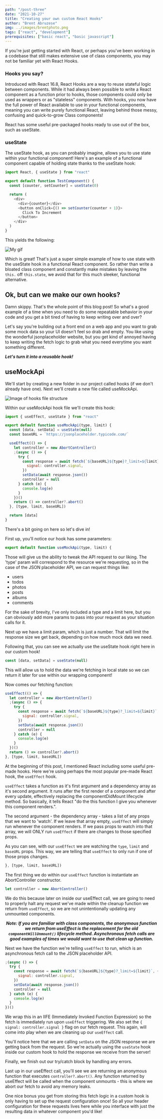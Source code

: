 ```yaml
---
path: "/post-three"
date: "2021-10-27"
title: "Creating your own custom React Hooks"
author: "Brent Abruzese"
img: ../images/brentphoto.png
tags: ["react", "development"]
prerequisites: ["basic react", "basic javascript"]
---
```


If you're just getting started with React, or perhaps you've been working in a codebase that still makes extensive use of class components, you may not be familiar yet with React Hooks.

<h3>Hooks you say?</h3>

Introduced with React 16.8, React Hooks are a way to reuse stateful logic between components. While it had always been possible to write a React component as a function prior to hooks, those components could only be used as wrappers or as "stateless" components. With hooks, you now have the full power of React available to use in your functional components, meaning you can write purely functional React, leaving behind those messy, confusing and quick-to-grow Class components!

React has some useful pre-packaged hooks ready to use out of the box, such as useState.

<h3>useState</h3>

The useState hook, as you can probably imagine, allows you to use state within your functional component! Here's an example of a functional component capable of holding state thanks to the useState hook:

```js
import React, { useState } from "react"

export default function TestComponent() {
  const [counter, setCounter] = useState(0)

  return (
    <div>
      <div>{counter}</div>
      <button onClick={() => setCounter(counter + 1)}>
        Click To Increment
      </button>
    </div>
  )
}
```

This yields the following:

![My gif](state_increment.gif)

Which is great! That's just a super simple example of how to use state with the useState hook in a functional React component. So rather than write a bloated class component and constantly make mistakes by leaving the `this.` off `this.state`, we avoid that for this much sleeker, functional alternative.

<h2>Ok, but can we make our own hooks?</h2>

Damn skippy. That's the whole point of this blog post! So what's a good example of a time when you need to do some repeatable behavior in your code and you get a bit tired of having to keep writing over and over?

Let's say you're building out a front end on a web app and you want to grab some mock data so your UI doesn't feel so drab and empty. You like using the wonderful jsonplaceholder website, but you get kind of annoyed having to keep writing the fetch logic to grab what you need everytime you want something different.

**_Let's turn it into a reusable hook!_**

<h2>useMockApi</h2>

We'll start by creating a new folder in our project called hooks (if we don't already have one). Next we'll create a new file called useMockApi.

![Image of hooks file structure](./file_struct_img.png)

Within our useMockApi hook file we'll create this hook:

```js
import { useEffect, useState } from "react"

export default function useMockApi(type, limit) {
  const [data, setData] = useState(null)
  const baseURL = `https://jsonplaceholder.typicode.com/`

  useEffect(() => {
    let controller = new AbortController()
    ;(async () => {
      try {
        const response = await fetch(`${baseURL}${type}?_limit=${limit}`, {
          signal: controller.signal,
        })
        setData(await response.json())
        controller = null
      } catch (e) {
        console.log(e)
      }
    })()
    return () => controller?.abort()
  }, [type, limit, baseURL])

  return [data]
}
```

There's a bit going on here so let's dive in!

First up, you'll notice our hook has some parameters:

```js
export default function useMockApi(type, limit) {
```

Those will give us the ability to tweak the API request to our liking.
The 'type' param will correspond to the resource we're requesting, so in the case of the JSON placeholder API, we can request things like:

<ul>
<li>
  users
</li>
<li>
  todos
</li>
<li>
  photos
</li>
<li>
  posts
</li>
<li>
  albums
</li>
<li>
  comments
</li>
</ul>

For the sake of brevity, I've only included a type and a limit here, but you can obviously add more params to pass into your request as your situation calls for it.

Next up we have a limit param, which is just a number. That will limit the response size we get back, depending on how much mock data we need.

Following that, you can see we actually use the useState hook right here in our custom hook!

```js
const [data, setData] = useState(null)
```

This will allow us to hold the data we're fetching in local state so we can return it later for use within our wrapping component!

Now comes our fetching function:

```js
useEffect(() => {
  let controller = new AbortController()
  ;(async () => {
    try {
      const response = await fetch(`${baseURL}${type}?_limit=${limit}`, {
        signal: controller.signal,
      })
      setData(await response.json())
      controller = null
    } catch (e) {
      console.log(e)
    }
  })()
  return () => controller?.abort()
}, [type, limit, baseURL])
```

At the beginning of this post, I mentioned React including some useful pre-made hooks. Here we're using perhaps the most popular pre-made React hook, the `useEffect` hook.

`useEffect` takes a function as it's first argument and a dependency array as it's second argument. It runs after the first render of a component and after every update, effectively replacing the componentDidMount lifecycle method. So basically, it tells React "do the this function I give you whenever this component renders.".

The second argument - the dependency array - takes a list of any props that we want to 'watch'. If we leave that array empty, `useEffect` will simply run whenever the component renders. If we pass props to watch into that array, we will ONLY run `useEffect` if there are changes to those specified props.

As you can see, with our `useEffect` we are watching the `type`, `limit` and `baseURL` props. This way, we are telling that `useEffect` to only run if one of those props changes.

```js
}, [type, limit, baseURL])
```

The first thing we do within our `useEffect` function is instantiate an AbortController constructor.

```js
let controller = new AbortController()
```

We do this because later on inside our useEffect call, we are going to need to properly halt any request we've made within the cleanup function we return from `useEffect`, so we are not unintentionally updating any unmounted components.

<i><b><center>Note: If you are familiar with class components, the anonymous function we return from useEffect is the replacement for the old `componentWillUnmount()` lifecycle method. Asynchronous fetch calls are good examples of times we would want to use that clean up function.</center></b></i>

Next we have the function we're telling `useEffect` to run, which is an asynchronous fetch call to the JSON placeholder API.

```js
;(async () => {
  try {
    const response = await fetch(`${baseURL}${type}?_limit=${limit}`, {
      signal: controller.signal,
    })
    setData(await response.json())
    controller = null
  } catch (e) {
    console.log(e)
  }
})()
```

We wrap this in an IIFE (Immediately Invoked Function Expression) so the fetch is immediately run upon `useEffect` triggering. We also set the `{ signal: controller.signal }` flag on our fetch request. This again, will come into play when we are cleaning up our `useEffect` call.

You'll notice here that we are calling `setData` on the JSON response we are getting back from the request. So we're actually using the `useState` hook inside our custom hook to hold the response we receive from the server!

Finally, we finish out our try/catch block by handling any errors.

Last up in our useEffect call, you'll see we are returning an anonymous function that executes `controller?.abort()`. Any function returned by useEffect will be called when the component unmounts - this is where we abort our fetch to avoid any memory leaks.

One nice bonus you get from storing this fetch logic in a custom hook is only having to set up the request configuration once! So all your header configuration for these requests lives here while you interface with just the resulting data in whatever component you'd like!
